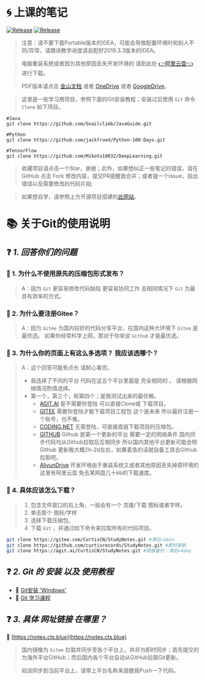 # 🌀 上课的笔记
<a href="https://github.com/curtisrecords/StudyNotes"><img alt="Release" src="https://img.shields.io/badge/CurtisRecords-StudyNotes-black"></a>
<a href="https://github.com/curtisrecords/StudyNotes"><img alt="Release" src="https://img.shields.io/badge/Lisence-Apache%202.0%20%2F%20Anti%20996-black"></a>

> 注意：请不要下载Portable版本的IDEA，可能会导致配置环境时和别人不同/异常，请跟进教学进度请自配好2019.3.3版本的IDEA。

> 电脑重装系统或者因为其他原因丢失开发环境的 请到此处 [👉阿里云盘👈](https://alist.cts.blue) 进行下载。

> PDF版本请点击 [金山文档](https://kdocs.cn/l/svo2MfPw10WR) 或者 [OneDrive](https://1drv.ms/b/s!AoGkv01Rkw7qg81Wm7SkOwclFU3bsw) 或者 [GoogleDrive](https://drive.google.com/file/d/1n2nNNcprqHeoKWHIYhAqkQ0vh366FKUY/view?usp=sharing)。

> 这里是一些学习用项目，参照下面的Git安装教程；安装过后使用 `Git` 命令 `Clone` 如下项目。

```text
#Java
git clone https://github.com/Snailclimb/JavaGuide.git

#Python
git clone https://github.com/jackfrued/Python-100-Days.git

#TensorFlow
git clone https://github.com/Mikoto10032/DeepLearning.git
```

> 收藏项目请点击一个Star，谢谢；此外，如果想纠正一些笔记的错误，请在 GitHub 点击 Fork 修改内容，提交PR提醒我合并；或者提一个issue，指出错误以及需要修改的代码片段;

> 如果想自学，请参照上方开源项目搭建的[此网站](https://javaguide.cn/)。

# 📚 关于Git的使用说明

## ❓ *1. 回答你们的问题* 

### 📄 1. 为什么不使用原先的压缩包形式发布？

> A：因为 `Git` 更容易修改代码缺陷 更容易协同工作 且相同情况下 `Git` 为最具有效率的方式。


### 📄 2. 为什么要注册Gitee？

> A：因为 `Gitee` 为国内较好的代码分享平台，在国内这种大环境下 `Gitee` 是最优选。
如果你经常科学上网，那对于你来说 `Github` 才是最优选。


### 📄 3. 为什么你的页面上有这么多选项？ 我应该选哪个？

> A：这个回答可能有点长 请耐心看完。
> - 我选择了不同的平台 代码在这五个平台里面是 完全相同的 。
   请根据网络情况酌情选择。
> - 第一个，第三个，和第四个；是我测试出来的最优解。
>   - [AGIT.AI](https://agit.ai/CurtisCN/StudyNotes) 是不需要你登陆 可以直接Clone或 下载项目。
>   - [GITEE](https://gitee.com/CurtisCN/StudyNotes) 需要你登陆才能下载项目工程包 这个是未来 所以最好注册一个账号，也不难。
>   - [CODING.NET](https://curtiscn.coding.net/p/Notes/d/StudyNotes/git/archive/main/?download=true) 无需登陆，可直接直链下载项目的压缩包。
>   - [GITHUB](https://github.com/curtisrecords/StudyNotes) Github 是第一个更新的平台 需要一定的网络条件 国内同步代码均从Github拉取后互相同步 所以国内其他平台更新可能会照 Github 更新晚大概2h-2d左右，如果着急的话就自备工具去Github拉取吧。
>   - [AliyunDrive](https://alist.cts.blue) 开发环境由于重装系统又或者其他原因丢失掉原环境的 这里有阿里云盘 免去某网盘几十kb的下载速度。


### 📄 4. 具体应该怎么下载？

> 1. 包含文件窗口的右上角，一般会有一个 克隆/下载 图标或者字样。
> 2. 单击那个 图标/字样
> 3. 选择下载压缩包。
> 4. 下载 `Git` ，并通过如下命令来拉取所有的代码项目。


```Bash
git clone https://gitee.com/CurtisCN/StudyNotes.git #滞后≈1min
git clone https://github.com/curtisrecords/StudyNotes.git #即时更新
git clone https://agit.ai/CurtisCN/StudyNotes.git #镜像备份；滞后≈4day
```


## ❓ *2. Git 的 安装 以及 使用教程* 

 - 🔗 [Git安装 'Windows'](https://www.cnblogs.com/ximiaomiao/p/7140456.html)
 - 🔗 [Git 学习课程](https://oschina.gitee.io/learn-git-branching/)

## ❓ *3. 具体 网址链接 在哪里？* 

🔗 [https://notes.cts.blue](https://notes.cts.blue)

> 国内镜像为 `Gitee` 拉取并同步至各个平台上，并非为即时同步；首先提交的为海外平台GitHub；而后国内各个平台自动从GitHub拉取Git更新。

> 如没同步到当前平台上，请带上平台名称来提醒我Push一下代码。
